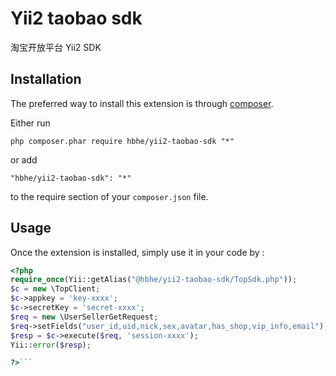 Yii2 taobao sdk 
===============
淘宝开放平台 Yii2 SDK

Installation
------------

The preferred way to install this extension is through [composer](http://getcomposer.org/download/).

Either run

```
php composer.phar require hbhe/yii2-taobao-sdk "*"
```

or add

```
"hbhe/yii2-taobao-sdk": "*"
```

to the require section of your `composer.json` file.


Usage
-----

Once the extension is installed, simply use it in your code by  :

```php
<?php
require_once(Yii::getAlias("@hbhe/yii2-taobao-sdk/TopSdk.php"));
$c = new \TopClient;
$c->appkey = 'key-xxxx';
$c->secretKey = 'secret-xxxx';
$req = new \UserSellerGetRequest;
$req->setFields("user_id,uid,nick,sex,avatar,has_shop,vip_info,email");
$resp = $c->execute($req, 'session-xxxx');
Yii::error($resp);

?>```